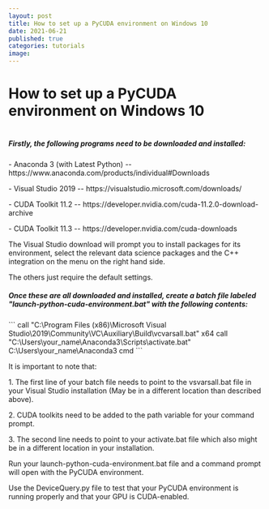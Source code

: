 ```yaml
---
layout: post
title: How to set up a PyCUDA environment on Windows 10
date: 2021-06-21
published: true
categories: tutorials
image:
---
```

<h1>How to set up a PyCUDA environment on Windows 10<h1/>
<p>
<h5>Firstly, the following programs need to be downloaded and installed:</h5>
</p>
<p>
- Anaconda 3 (with Latest Python) -- https://www.anaconda.com/products/individual#Downloads
</p>
<p>
- Visual Studio 2019 -- https://visualstudio.microsoft.com/downloads/
</p>
<p>
- CUDA Toolkit 11.2 -- https://developer.nvidia.com/cuda-11.2.0-download-archive
</p>
<p>
- CUDA Toolkit 11.3 -- https://developer.nvidia.com/cuda-downloads
</p>
<p>
The Visual Studio download will prompt you to install packages for its environment, select the relevant data science packages and the C++ integration on the menu on the right hand side.

The others just require the default settings.
</p>
<p>
<h5>Once these are all downloaded and installed, create a batch file labeled "launch-python-cuda-environment.bat" with the following contents:</h5>
</p>
<p>
```
call "C:\Program Files (x86)\Microsoft Visual Studio\2019\Community\VC\Auxiliary\Build\vcvarsall.bat" x64
call "C:\Users\your_name\Anaconda3\Scripts\activate.bat" C:\Users\your_name\Anaconda3
cmd
```
</p>
<p>
It is important to note that:
</p>
<p>
1. The first line of your batch file needs to point to the vsvarsall.bat file in your Visual Studio installation (May be in a different location than described above).
</p>
2. CUDA toolkits need to be added to the path variable for your command prompt.
<p>
3. The second line needs to point to your activate.bat file which also might be in a different location in your installation.
</p>
<p>
Run your launch-python-cuda-environment.bat file and a command prompt will open with the PyCUDA environment.

Use the DeviceQuery.py file to test that your PyCUDA environment is running properly and that your GPU is CUDA-enabled.
</p>
